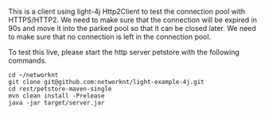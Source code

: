 This is a client using light-4j Http2Client to test the connection pool with HTTPS/HTTP2. We need to make sure that the connection will be expired in 90s and move it into the parked pool so that it can be closed later. We need to make sure that no connection is left in the connection pool. 

To test this live, please start the http server petstore with the following commands.

```
cd ~/networknt
git clone git@github.com:networknt/light-example-4j.git
cd rest/petstore-maven-single
mvn clean install -Prelease
java -jar target/server.jar
```

